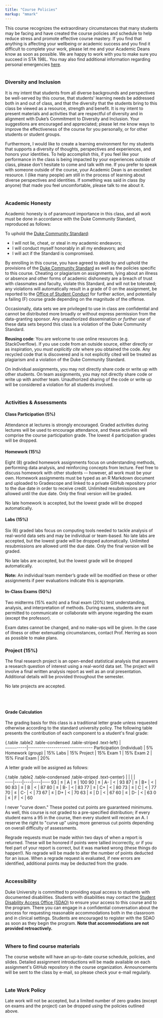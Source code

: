 ```yaml
---
title: "Course Policies"
markup: "mmark"
---
```


This course recognizes the extraordinary circumstances that many students may be facing and have created the course policies and schedule to help reduce stress and promote effective course mastery. If you find that anything is affecting your wellbeing or academic success and you find it difficult to complete your work, please let me and your Academic Deans know as soon as possible. We are happy to work with you to make sure you succeed in STA 198L. You may also find additional information regarding personal emergencies [here](https://trinity.duke.edu/undergraduate/academic-policies/personal-emergencies).
<br>
<br>

### Diversity and Inclusion

It is my intent that students from all diverse backgrounds and perspectives be well-served by this course, that students' learning needs be addressed both in and out of class, and that the diversity that the students bring to this class be viewed as a resource, strength and benefit. It is my intent to present materials and activities that are respectful of diversity and in alignment with Duke’s Commitment to Diversity and Inclusion. Your suggestions are encouraged and appreciated; please let me know ways to improve the effectiveness of the course for you personally, or for other students or student groups.

Furthermore, I would like to create a learning environment for my students that supports a diversity of thoughts, perspectives and experiences, and honors your identities. To help accomplish this, if you feel like your performance in the class is being impacted by your experiences outside of class, please don't hesitate to come and talk with me. If you prefer to speak with someone outside of the course, your Academic Dean is an excellent resource. I (like many people) am still in the process of learning about diverse perspectives and identities. If something was said in class (by anyone) that made you feel uncomfortable, please talk to me about it. 
<br> 
<br>

### Academic Honesty

Academic honesty is of paramount importance in this class, and all work must be done in accordance with the Duke Community Standard, reproduced as follows:

To uphold the [Duke Community Standard](https://studentaffairs.duke.edu/conduct/about-us/duke-community-standard):
- I will not lie, cheat, or steal in my academic endeavors;
- I will conduct myself honorably in all my endeavors; and
- I will act if the Standard is compromised.

By enrolling in this course, you have agreed to abide by and uphold the provisions of the [Duke Community Standard](https://studentaffairs.duke.edu/conduct/about-us/duke-community-standard) as well as the policies specific to this course. Cheating or plagiarism on assignments, lying about an illness or absence and other forms of academic dishonesty are a breach of trust with classmates and faculty, violate this Standard, and will not be tolerated; any violations will automatically result in a grade of 0 on the assignment, be reported to the [Office of Student Conduct](https://studentaffairs.duke.edu/conduct) for further action, and potentially a failing (F) course grade depending on the magnitude of the offense.

Occasionally, data sets we are privileged to use in class are confidential and cannot be distributed more broadly or without express permission from the data-granting sponsor. Any unauthorized dissemination *or further use* of these data sets beyond this class is a violation of the Duke Community Standard. 

**Reusing code**: You are welcome to use online resources (e.g. StackOverflow). If you use code from an outside source, either directly or as inspiration, you *must explicitly cite* where you obtained the code. Any recycled code that is discovered and is not explicitly cited will be treated as plagiarism and a violation of the Duke Community Standard. 

On individual assignments, you may not directly share code or write up with other students. On team assignments, you may not directly share code or write up with another team. Unauthorized sharing of the code or write up will be considered a violation for all students involved.
<br> 
<br>

### Activities & Assessments

#### Class Participation (5%)

Attendance at lectures is strongly encouraged. Graded activities during lectures will be used to encourage attendance, and these activities will comprise the course participation grade. The lowest 4 participation grades will be dropped.

#### Homework (15%)

Eight (8) graded homework assignments focus on understanding methods, performing data analysis, and reinforcing concepts from lecture. Feel free to discuss homework with other students -- however, all work must be your own. Homework assignments must be typed as an R Markdown document and uploaded to Gradescope and linked to a private GitHub repository prior to the due date in order to receive credit. Unlimited resubmissions are allowed until the due date. Only the final version will be graded.

No late homework is accepted, but the lowest grade will be dropped automatically.

#### Labs (15%)

Six (6) graded labs focus on computing tools needed to tackle analysis of real-world data sets and may be individual or team-based. No late labs are accepted, but the lowest grade will be dropped automatically.  Unlimited resubmissions are allowed until the due date. Only the final version will be graded.

No late labs are accepted, but the lowest grade will be dropped automatically.


**Note:** An individual team member’s grade will be modified on these or other assignments if peer evaluations indicate this is appropriate.

#### In-Class Exams (50%)

Two midterms (15% each) and a final exam (20%) test understanding, analysis, and interpretation of methods. During exams, students are not permitted to communicate or collaborate with anyone regarding the exam (except the professor). 

Exam dates cannot be changed, and no make-ups will be given. In the case of illness or other extenuating circumstances, contact Prof. Herring as soon as possible to make plans.

### Project (15%)

The final research project is an open-ended statistical analysis that answers a research question of interest using a real-world data set. The project will involve a final written analysis report as well as an oral presentation. Additional details will be provided throughout the semester.

No late projects are accepted.

<br> 
<br>

#### Grade Calculation

The grading basis for this class is a traditional letter grade unless requested otherwise according to the standard university policy. The following table presents the contribution of each component to a student's final grade:
 
{.table .table2 .table-condensed .table-striped .text-left}
 <span></span>     | <span></span>  
-----------|---------------------------------
Participation (individual) | 5%
Homework (group) | 15%
Labs | 15%
Project | 15%
Exam 1 | 15%
Exam 2 | 15%
Final Exam | 20%

A letter grade will be assigned as follows:  
 
{.table .table2 .table-condensed .table-striped .text-center}
<span></span>     | <span></span>     | <span></span>    | <span></span>    |  <span></span>      
----|----|----|----|----
93 | &le; | A  | &le; | 100
90 | &le; | A- | &lt; | 93 
87 | &le; | B+ | &lt; | 90
83 | &le; | B  | &lt; | 87
80 | &le; | B- | &lt; | 83 
77 | &le; | C+ | &lt; | 80
73 | &le; | C  | &lt; | 77 
70 | &le; | C- | &lt; | 73 
67 | &le; | D+ | &lt; | 70
63 | &le; | D  | &lt; | 67 
60 | &le; | D- | &lt; | 63 
0  | &le; | F  | &lt; | 60 

I never "curve down." These posted cut points are guaranteed minimums. As well, this course is not graded to a pre-specified distribution; if every student earns a 95 in the course, then every student will receive an A. I reserve the right to "curve up" using more generous cut points depending on overall difficulty of assessments.

Regrade requests must be made within two days of when a report is returned. These will be honored if points were tallied incorrectly, or if you feel part of your report is correct, but it was marked wrong (these things do happen!). No regrade will be made to alter the number of points deducted for an issue. When a regrade request is evaluated, if new errors are identified, additional points may be deducted from the grade.
<br> 
<br>

### Accessibility

Duke University is committed to providing equal access to students with documented disabilities. Students with disabilities may contact the [Student Disability Access Office (SDAO)](http://access.duke.edu) to ensure your access to this course and to the program. There you can engage in a confidential conversation about the process for requesting reasonable accommodations both in the classroom and in clinical settings. Students are encouraged to register with the SDAO as soon as they begin the program. **Note that accommodations are not provided retroactively.**
<br> 
<br>

### Where to find course materials

The course website will have an up-to-date course schedule, policies, and slides. Detailed assignment introductions will be made available on each assignment's GitHub repository in the course organization. Announcements will be sent to the class by e-mail, so please check your e-mail regularly.
<br> 
<br>

### Late Work Policy

Late work will not be accepted, but a limited number of zero grades (except on exams and the project) can be dropped using the policies outlined above.
<br> 
<br>